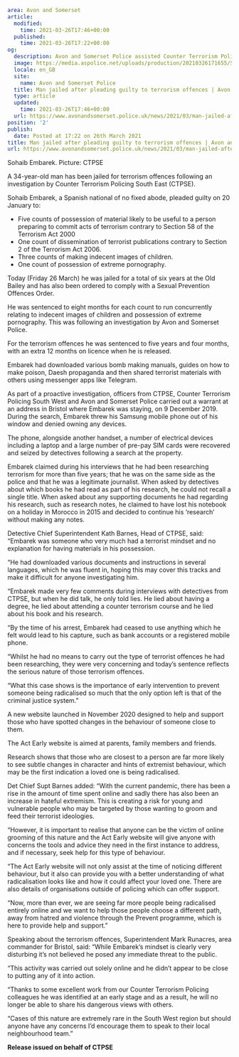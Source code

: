 ```yaml
area: Avon and Somerset
article:
  modified:
    time: 2021-03-26T17:46+00:00
  published:
    time: 2021-03-26T17:22+00:00
og:
  description: Avon and Somerset Police assisted Counter Terrorism Policing South East with their investigation into Sohaib Embarek.
  image: https://media.aspolice.net/uploads/production/20210326171655/Sohaid-Embarek-CTPSE.jpg
  locale: en_GB
  site:
    name: Avon and Somerset Police
  title: Man jailed after pleading guilty to terrorism offences | Avon and Somerset Police
  type: article
  updated:
    time: 2021-03-26T17:46+00:00
  url: https://www.avonandsomerset.police.uk/news/2021/03/man-jailed-after-pleading-guilty-to-terrorism-offences/
position: '2'
publish:
  date: Posted at 17:22 on 26th March 2021
title: Man jailed after pleading guilty to terrorism offences | Avon and Somerset Police
url: https://www.avonandsomerset.police.uk/news/2021/03/man-jailed-after-pleading-guilty-to-terrorism-offences/
```

Sohaib Embarek. Picture: CTPSE

A 34-year-old man has been jailed for terrorism offences following an investigation by Counter Terrorism Policing South East (CTPSE).

Sohaib Embarek, a Spanish national of no fixed abode, pleaded guilty on 20 January to:

 * Five counts of possession of material likely to be useful to a person preparing to commit acts of terrorism contrary to Section 58 of the Terrorism Act 2000
 * One count of dissemination of terrorist publications contrary to Section 2 of the Terrorism Act 2006.
 * Three counts of making indecent images of children.
 * One count of possession of extreme pornography.

Today (Friday 26 March) he was jailed for a total of six years at the Old Bailey and has also been ordered to comply with a Sexual Prevention Offences Order.

He was sentenced to eight months for each count to run concurrently relating to indecent images of children and possession of extreme pornography. This was following an investigation by Avon and Somerset Police.

For the terrorism offences he was sentenced to five years and four months, with an extra 12 months on licence when he is released.

Embarek had downloaded various bomb making manuals, guides on how to make poison, Daesh propaganda and then shared terrorist materials with others using messenger apps like Telegram.

As part of a proactive investigation, officers from CTPSE, Counter Terrorism Policing South West and Avon and Somerset Police carried out a warrant at an address in Bristol where Embarek was staying, on 9 December 2019. During the search, Embarek threw his Samsung mobile phone out of his window and denied owning any devices.

The phone, alongside another handset, a number of electrical devices including a laptop and a large number of pre-pay SIM cards were recovered and seized by detectives following a search at the property.

Embarek claimed during his interviews that he had been researching terrorism for more than five years; that he was on the same side as the police and that he was a legitimate journalist. When asked by detectives about which books he had read as part of his research, he could not recall a single title. When asked about any supporting documents he had regarding his research, such as research notes, he claimed to have lost his notebook on a holiday in Morocco in 2015 and decided to continue his ‘research’ without making any notes.

Detective Chief Superintendent Kath Barnes, Head of CTPSE, said: “Embarek was someone who very much had a terrorist mindset and no explanation for having materials in his possession.

“He had downloaded various documents and instructions in several languages, which he was fluent in, hoping this may cover this tracks and make it difficult for anyone investigating him.

“Embarek made very few comments during interviews with detectives from CTPSE, but when he did talk, he only told lies. He lied about having a degree, he lied about attending a counter terrorism course and he lied about his book and his research.

“By the time of his arrest, Embarek had ceased to use anything which he felt would lead to his capture, such as bank accounts or a registered mobile phone.

“Whilst he had no means to carry out the type of terrorist offences he had been researching, they were very concerning and today’s sentence reflects the serious nature of those terrorism offences.

“What this case shows is the importance of early intervention to prevent someone being radicalised so much that the only option left is that of the criminal justice system.”

A new website launched in November 2020 designed to help and support those who have spotted changes in the behaviour of someone close to them.

The Act Early website is aimed at parents, family members and friends.

Research shows that those who are closest to a person are far more likely to see subtle changes in character and hints of extremist behaviour, which may be the first indication a loved one is being radicalised.

Det Chief Supt Barnes added: “With the current pandemic, there has been a rise in the amount of time spent online and sadly there has also been an increase in hateful extremism. This is creating a risk for young and vulnerable people who may be targeted by those wanting to groom and feed their terrorist ideologies.

“However, it is important to realise that anyone can be the victim of online grooming of this nature and the Act Early website will give anyone with concerns the tools and advice they need in the first instance to address, and if necessary, seek help for this type of behaviour.

“The Act Early website will not only assist at the time of noticing different behaviour, but it also can provide you with a better understanding of what radicalisation looks like and how it could affect your loved one. There are also details of organisations outside of policing which can offer support.

“Now, more than ever, we are seeing far more people being radicalised entirely online and we want to help those people choose a different path, away from hatred and violence through the Prevent programme, which is here to provide help and support.”

Speaking about the terrorism offences, Superintendent Mark Runacres, area commander for Bristol, said: “While Embarek’s mindset is clearly very disturbing it’s not believed he posed any immediate threat to the public.

“This activity was carried out solely online and he didn’t appear to be close to putting any of it into action.

“Thanks to some excellent work from our Counter Terrorism Policing colleagues he was identified at an early stage and as a result, he will no longer be able to share his dangerous views with others.

“Cases of this nature are extremely rare in the South West region but should anyone have any concerns I’d encourage them to speak to their local neighbourhood team.”

**Release issued on behalf of CTPSE**

